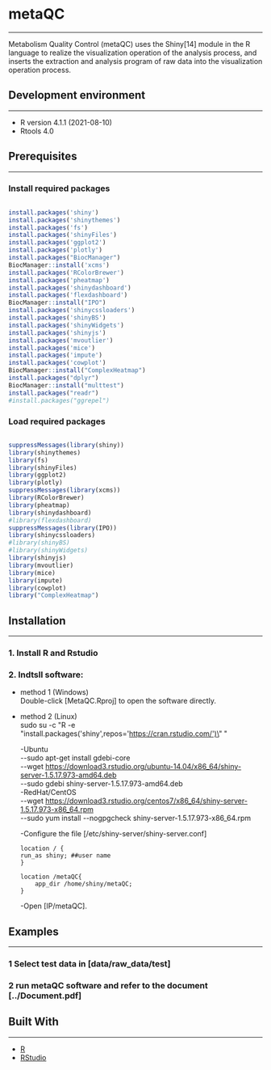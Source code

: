 # metaQC
___
Metabolism Quality Control (metaQC) uses the Shiny[14] module in the R language to realize the visualization operation of the analysis process, and inserts the extraction and analysis program of raw data into the visualization operation process. 


## Development environment
___
* R version 4.1.1 (2021-08-10)
* Rtools 4.0

## Prerequisites
___
### Install required packages

```R

install.packages('shiny')
install.packages('shinythemes')
install.packages('fs')
install.packages('shinyFiles')
install.packages('ggplot2')
install.packages('plotly')
install.packages("BiocManager")
BiocManager::install('xcms')
install.packages('RColorBrewer')
install.packages('pheatmap')
install.packages('shinydashboard')
install.packages('flexdashboard')
BiocManager::install("IPO")
install.packages('shinycssloaders')
install.packages('shinyBS')
install.packages('shinyWidgets')
install.packages('shinyjs')
install.packages('mvoutlier')
install.packages('mice')
install.packages('impute')
install.packages('cowplot')
BiocManager::install("ComplexHeatmap")
install.packages("dplyr")
BiocManager::install("multtest")
install.packages("readr")
#install.packages("ggrepel")
```

### Load required packages
```R

suppressMessages(library(shiny))
library(shinythemes)
library(fs)
library(shinyFiles)
library(ggplot2)
library(plotly)
suppressMessages(library(xcms))
library(RColorBrewer)
library(pheatmap)
library(shinydashboard)
#library(flexdashboard)
suppressMessages(library(IPO))
library(shinycssloaders)
#library(shinyBS)
#library(shinyWidgets)
library(shinyjs)
library(mvoutlier)
library(mice)
library(impute)
library(cowplot)
library("ComplexHeatmap")
```

## Installation
___

### 1. Install R and Rstudio
### 2. Indtsll software:
* method 1 (Windows)  
Double-click [MetaQC.Rproj] to open the software directly.  
* method 2 (Linux)  
sudo su -c "R -e \"install.packages('shiny',repos='https://cran.rstudio.com/')\"  "

	-Ubuntu    
--sudo apt-get install gdebi-core  
--wget https://download3.rstudio.org/ubuntu-14.04/x86_64/shiny-server-1.5.17.973-amd64.deb  
--sudo gdebi shiny-server-1.5.17.973-amd64.deb  
-RedHat/CentOS   
--wget https://download3.rstudio.org/centos7/x86_64/shiny-server-1.5.17.973-x86_64.rpm  
--sudo yum install --nogpgcheck shiny-server-1.5.17.973-x86_64.rpm  

	-Configure the file  [/etc/shiny-server/shiny-server.conf]  
	```
	location / {
	run_as shiny; ##user name
	}
	
	location /metaQC{
		app_dir /home/shiny/metaQC;
	}
	```

	-Open [IP/metaQC].


## Examples
___
### 1  Select test data in [data/raw_data/test]
### 2 run metaQC software and refer to the document [../Document.pdf]
## Built With
___
* [R](https://www.r-project.org/)
* [RStudio](https://www.rstudio.com/)

